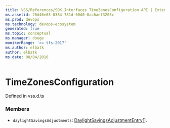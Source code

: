 ```yaml
---
title: VSS/References/SDK.Interfaces TimeZonesConfiguration API | Extensions for Visual Studio Team Services
ms.assetid: 20d40e63-0384-781d-60d0-0ac6aef3203c
ms.prod: devops
ms.technology: devops-ecosystem
generated: true
ms.topic: conceptual
ms.manager: douge
monikerRange: '>= tfs-2017'
ms.author: elbatk
author: elbatk
ms.date: 08/04/2016
---
```


# TimeZonesConfiguration

Defined in vss.d.ts



### Members

* `daylightSavingsAdjustments`: [DaylightSavingsAdjustmentEntry](../../../VSS/References/SDK_Interfaces/DaylightSavingsAdjustmentEntry.md)[]. 

